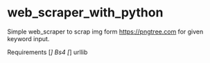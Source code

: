 # web_scraper_with_python
Simple web_scraper to scrap img form https://pngtree.com for given keyword input.


Requirements
[*] Bs4 
[*] urllib
